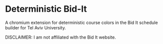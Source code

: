 # Deterministic Bid-It

A chromium extension for deterministic course colors in the Bid It schedule builder for Tel Aviv University.

DISCLAIMER: I am not affiliated with the Bid It website.
